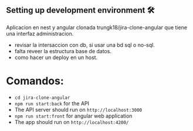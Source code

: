 ## Setting up development environment 🛠

Aplicacion en nest y angular clonada trungk18/jira-clone-angular que tiene 
una interfaz administracion. 
- revisar la intersaccion con db, si usar una bd sql o no-sql.
- falta reveer la estructura base de datos.
- como hacer un deploy en un host.

# Comandos:

- `cd jira-clone-angular`
- `npm run start:back` for the API
- The API server should run on `http://localhost:3000`
- `npm run start:front` for angular web application
- The app should run on `http://localhost:4200/`

